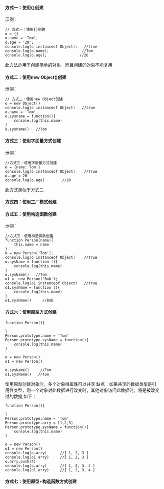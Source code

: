 #### 方式一：使用{}创建
示例：
```
// 方式一：使用{}创建
o = {}
o.name = 'Tom';
o.age = '20';
console.log(o instanceof Object);   //true
console.log(o.name);               //Tom
console.log(o.age);               //20
```

此方法适用于创建简单的对象，而且创建的对象不能复用



#### 方式二：使用new Object()创建
示例：
```
// 方式二：使用new Object创建
o = new Object()
console.log(o instanceof Object)   //true
o.name = 'Tom'
o.sysname = function(){
    console.log(this.name)
}
o.sysname()   //Tom
```



#### 方式三：使用字面量方式创建
示例：
```
//方式三：使用字面量方式创建
o = {name:'Tom'}
console.log(o instanceof Object)    //true
o.age = 20
console.log(o.age)        //20
```
此方式类似于方式二

#### 方式四：使用工厂模式创建


#### 方式五：使用构造函数创建
示例：
```
//方式五：使用构造函数创建
function Person(name){
    this.name = name
}
o = new Person('Tom');
console.log(o instanceof Object)    //true
o.sysName = function (){
    console.log(this.name)    
}
o.sysName()   //Tom
o1 =  new Person('Bob');
console.log(o1 instanceof Object)   //true
o1.sysName = function (){
    console.log(this.name)
}
o1.sysName()     //Bob
```

#### 方式六：使用原型方式创建
```
function Person(){
    
}
Person.prototype.name = 'Tom'
Person.prototype.sysName = function(){
    console.log(this.name)
}

o = new Person()
o1 = new Person()

o.sysName()     //Tom
o1.sysName()   //Tom
```
使用原型创建对象时，多个对象得属性可以共享
缺点：如果共享的数据类型是引用性类型，则一个对象对此数据进行改变时，其他对象访问此数据时，将是被改变过的数据,如下：
```
function Person(){
    
}
Person.prototype.name = 'Tom'
Person.prototype.arry = [1,2,3]
Person.prototype.sysName = function(){
    console.log(this.name)
}

o = new Person()
o1 = new Person()
console.log(o.arry)      //[ 1, 2, 3 ]
console.log(o1.arry)     //[ 1, 2, 3 ]
o.arry.push(4)
console.log(o.arry)      //[ 1, 2, 3, 4 ]
console.log(o1.arry)     //[ 1, 2, 3, 4 ]
```

#### 方式七：使用原型+构造函数方式创建